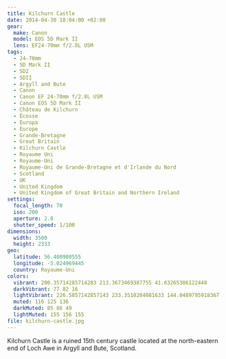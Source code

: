```yaml
---
title: Kilchurn Castle
date: 2014-04-30 18:04:00 +02:00
gear:
  make: Canon
  model: EOS 5D Mark II
  lens: EF24-70mm f/2.8L USM
tags:
  - 24-70mm
  - 5D Mark II
  - 5D2
  - 5DII
  - Argyll and Bute
  - Canon
  - Canon EF 24-70mm f/2.8L USM
  - Canon EOS 5D Mark II
  - Château de Kilchurn
  - Écosse
  - Europa
  - Europe
  - Grande-Bretagne
  - Great Britain
  - Kilchurn Castle
  - Royaume Uni
  - Royaume-Uni
  - Royaume-Uni de Grande-Bretagne et d'Irlande du Nord
  - Scotland
  - UK
  - United Kingdom
  - United Kingdom of Great Britain and Northern Ireland
settings:
  focal_length: 70
  iso: 200
  aperture: 2.8
  shutter_speed: 1/100
dimensions:
  width: 3500
  height: 2333
geo:
  latitude: 56.400980555
  longitude: -5.024969445
  country: Royaume-Uni
colors:
  vibrant: 200.35714285714283 213.3673469387755 41.63265306122448
  darkVibrant: 77 82 16
  lightVibrant: 226.5857142857143 233.3510204081633 144.0489795918367
  muted: 116 125 136
  darkMuted: 85 86 49
  lightMuted: 155 156 155
file: kilchurn-castle.jpg
---
```


Kilchurn Castle is a ruined 15th century castle located at the north-eastern end of Loch Awe in Argyll and Bute, Scotland.
